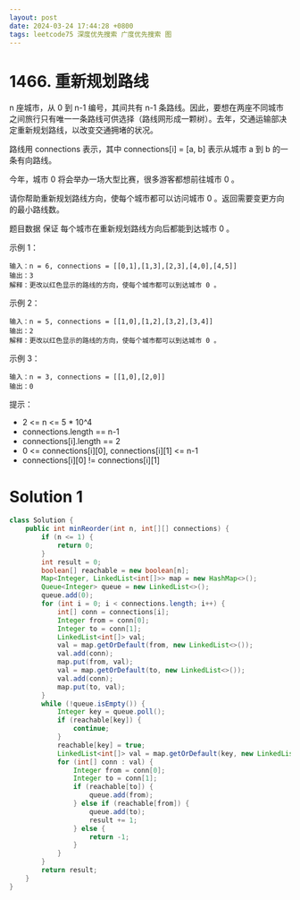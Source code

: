 ```yaml
---
layout: post
date: 2024-03-24 17:44:28 +0800
tags: leetcode75 深度优先搜索 广度优先搜索 图
---
```


# 1466. 重新规划路线

n 座城市，从 0 到 n-1 编号，其间共有 n-1 条路线。因此，要想在两座不同城市之间旅行只有唯一一条路线可供选择（路线网形成一颗树）。去年，交通运输部决定重新规划路线，以改变交通拥堵的状况。

路线用 connections 表示，其中 connections[i] = [a, b] 表示从城市 a 到 b 的一条有向路线。

今年，城市 0 将会举办一场大型比赛，很多游客都想前往城市 0 。

请你帮助重新规划路线方向，使每个城市都可以访问城市 0 。返回需要变更方向的最小路线数。

题目数据 保证 每个城市在重新规划路线方向后都能到达城市 0 。

示例 1：
```
输入：n = 6, connections = [[0,1],[1,3],[2,3],[4,0],[4,5]]
输出：3
解释：更改以红色显示的路线的方向，使每个城市都可以到达城市 0 。
```
示例 2：
```
输入：n = 5, connections = [[1,0],[1,2],[3,2],[3,4]]
输出：2
解释：更改以红色显示的路线的方向，使每个城市都可以到达城市 0 。
```
示例 3：
```
输入：n = 3, connections = [[1,0],[2,0]]
输出：0
 ```

提示：
+ 2 <= n <= 5 * 10^4
+ connections.length == n-1
+ connections[i].length == 2
+ 0 <= connections[i][0], connections[i][1] <= n-1
+ connections[i][0] != connections[i][1]

# Solution 1

``` java
class Solution {
    public int minReorder(int n, int[][] connections) {
        if (n <= 1) {
            return 0;
        }
        int result = 0;
        boolean[] reachable = new boolean[n];
        Map<Integer, LinkedList<int[]>> map = new HashMap<>();
        Queue<Integer> queue = new LinkedList<>();
        queue.add(0);
        for (int i = 0; i < connections.length; i++) {
            int[] conn = connections[i];
            Integer from = conn[0];
            Integer to = conn[1];
            LinkedList<int[]> val;
            val = map.getOrDefault(from, new LinkedList<>());
            val.add(conn);
            map.put(from, val);
            val = map.getOrDefault(to, new LinkedList<>());
            val.add(conn);
            map.put(to, val);
        }
        while (!queue.isEmpty()) {
            Integer key = queue.poll();
            if (reachable[key]) {
                continue;
            }
            reachable[key] = true;
            LinkedList<int[]> val = map.getOrDefault(key, new LinkedList<>());
            for (int[] conn : val) {
                Integer from = conn[0];
                Integer to = conn[1];
                if (reachable[to]) {
                    queue.add(from);
                } else if (reachable[from]) {
                    queue.add(to);
                    result += 1;
                } else {
                    return -1;
                }
            }
        }
        return result;
    }
}
```
